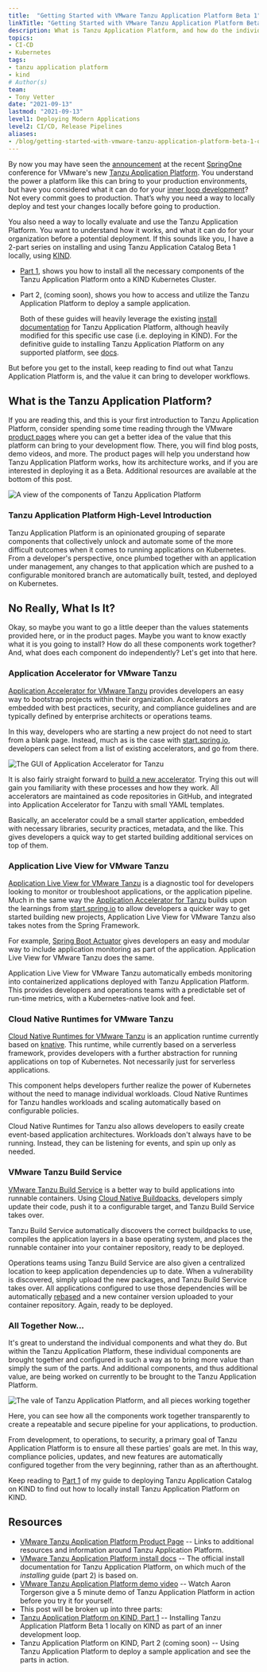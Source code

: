 ```yaml
---
title:  "Getting Started with VMware Tanzu Application Platform Beta 1"
linkTitle: "Getting Started with VMware Tanzu Application Platform Beta 1 on KIND"
description: What is Tanzu Application Platform, and how do the individual components work together to help build a secure, repeatable, and powerful platform for developers.
topics:
- CI-CD
- Kubernetes
tags:
- tanzu application platform
- kind
# Author(s)
team:
- Tony Vetter
date: "2021-09-13"
lastmod: "2021-09-13"
level1: Deploying Modern Applications
level2: CI/CD, Release Pipelines
aliases:
- /blog/getting-started-with-vmware-tanzu-application-platform-beta-1-on-kind-part-1/
---
```


By now you may have seen the [announcement](https://tanzu.vmware.com/content/vmware-tanzu-application-platform-resources/announcing-vmware-tanzu-application-platform) at the recent [SpringOne](https://springone.io) conference for VMware's new [Tanzu Application Platform](https://tanzu.vmware.com/application-platform). You understand the power a platform like this can bring to your production environments, but have you considered what it can do for your [inner loop development](https://thenewstack.io/kubernetes-infrastructure-know-the-inner-dev-loop/)? Not every commit goes to production. That’s why you need a way to locally deploy and test your changes locally before going to production. 

You also need a way to locally evaluate and use the Tanzu Application Platform. You want to understand how it works, and what it can do for your organization before a potential deployment. If this sounds like you, I have a 2-part series on installing and using Tanzu Application Catalog Beta 1 locally, using [KIND](https://kind.sigs.k8s.io).

  * [Part 1](/guides/kubernetes/getting-started-with-vmware-tanzu-application-platform-beta-1-on-kind-part-2/), shows you how to install all the necessary components of the Tanzu Application Platform onto a KIND Kubernetes Cluster. 
  * Part 2, (coming soon), shows you how to access and utilize the Tanzu Application Platform to deploy a sample application. 

    Both of these guides will heavily leverage the existing [install documentation](https://docs.vmware.com/en/VMware-Tanzu-Application-Platform/0.1/tap-0-1/GUID-install.html) for Tanzu Application Platform, although heavily modified for this specific use case (i.e. deploying in KIND). For the definitive guide to installing Tanzu Application Platform on any supported platform, see [docs](https://docs.vmware.com/en/VMware-Tanzu-Application-Platform/0.1/tap-0-1/GUID-install.html). 

But before you get to the install, keep reading to find out what Tanzu Application Platform is, and the value it can bring to developer workflows.

## What is the Tanzu Application Platform?

If you are reading this, and this is your first introduction to Tanzu Application Platform, consider spending some time reading through the VMware [product pages](https://tanzu.vmware.com/application-platform) where you can get a better idea of the value that this platform can bring to your development flow. There, you will find blog posts, demo videos, and more. The product pages will help you understand how Tanzu Application Platform works, how its architecture works, and if you are interested in deploying it as a Beta. Additional resources are available at the bottom of this post. 


![A view of the components of Tanzu Application Platform](images/stack-diagram.png)


### Tanzu Application Platform High-Level Introduction

Tanzu Application Platform is an opinionated grouping of separate components that collectively unlock and automate some of the more difficult outcomes when it comes to running applications on Kubernetes. From a developer's perspective, once plumbed together with an application under management, any changes to that application which are pushed to a configurable monitored branch are automatically built, tested, and deployed on Kubernetes.

## No Really, What Is It?

Okay, so maybe you want to go a little deeper than the values statements provided here, or in the product pages. Maybe you want to know exactly what it is you going to install? How do all these components work together? And, what does each component do independently? Let's get into that here.

### Application Accelerator for VMware Tanzu

[Application Accelerator for VMware Tanzu](https://docs.vmware.com/en/Application-Accelerator-for-VMware-Tanzu/index.html) provides developers an easy way to bootstrap  projects within their organization. Accelerators are embedded with best practices, security, and compliance guidelines and are typically defined by enterprise architects or operations teams. 

In this way, developers who are starting a new project do not need to start from a blank page. Instead, much as is the case with [start.spring.io](https://start.spring.io), developers can select from a list of existing accelerators, and go from there. 


![The GUI of Application Accelerator for Tanzu](images/app-accel-gui.png)

It is also fairly straight forward to [build a new accelerator](https://docs.vmware.com/en/Application-Accelerator-for-VMware-Tanzu/0.2/acc-docs/GUID-creating-accelerators-index.html). Trying this out will gain you familiarity with these processes and how they work. All accelerators are maintained as code repositories in GitHub, and integrated into Application Accelerator for Tanzu with small YAML templates. 

Basically, an accelerator could be a small starter application, embedded with necessary libraries, security practices, metadata, and the like. This gives developers a quick way to get started building additional services on top of them. 

### Application Live View for VMware Tanzu

[Application Live View for VMware Tanzu](https://docs.vmware.com/en/Application-Live-View-for-VMware-Tanzu/0.1/docs/GUID-index.html) is a diagnostic tool for developers looking to monitor or troubleshoot applications, or the application pipeline. Much in the same way the [Application Accelerator for Tanzu](https://docs.vmware.com/en/Application-Accelerator-for-VMware-Tanzu/index.html) builds upon the learnings from [start.spring.io](https://start.spring.io) to allow developers a quicker way to get started building new projects, Application Live View for VMware Tanzu also takes notes from the Spring Framework. 

For example, [Spring Boot Actuator](https://docs.spring.io/spring-boot/docs/current/reference/html/actuator.html) gives developers an easy and modular way to include application monitoring as part of the application. Application Live View for VMware Tanzu does the same.

Application Live View for VMware Tanzu automatically embeds monitoring into containerized applications deployed with Tanzu Application Platform. This provides developers and operations teams with a predictable set of run-time metrics, with a Kubernetes-native look and feel. 

### Cloud Native Runtimes for VMware Tanzu

[Cloud Native Runtimes for VMware Tanzu](https://docs.vmware.com/en/Cloud-Native-Runtimes-for-VMware-Tanzu/1.0/tanzu-cloud-native-runtimes-1-0/GUID-cnr-overview.html) is an application runtime currently based on [knative](/tags/knative/). This runtime, while currently based on a serverless framework, provides developers with a further abstraction for running applications on top of Kubernetes. Not necessarily just for serverless applications. 

This component helps developers further realize the power of Kubernetes without the need to manage individual workloads. Cloud Native Runtimes for Tanzu handles workloads and scaling automatically based on configurable policies. 

Cloud Native Runtimes for Tanzu also allows developers to easily create event-based application architectures. Workloads don't always have to be running. Instead, they can be listening for events, and spin up only as needed. 

### VMware Tanzu Build Service

[VMware Tanzu Build Service](https://docs.pivotal.io/build-service/) is a better way to build applications into runnable containers. Using [Cloud Native Buildpacks](https://buildpacks.io), developers simply update their code, push it to a configurable target, and Tanzu Build Service takes over. 

Tanzu Build Service automatically discovers the correct buildpacks to use, compiles the application layers in a base operating system, and places the runnable container into your container repository, ready to be deployed. 

Operations teams using Tanzu Build Service are also given a centralized location to keep application dependencies up to date. When a vulnerability is discovered, simply upload the new packages, and Tanzu Build Service takes over. All applications configured to use those dependencies will be automatically [rebased](https://buildpacks.io/docs/concepts/operations/rebase/) and a new container version uploaded to your container repository. Again, ready to be deployed. 

### All Together Now...

It's great to understand the individual components and what they do. But within the Tanzu Application Platform, these individual components are brought together and configured in such a way as to bring more value than simply the sum of the parts. And additional components, and thus additional value, are being worked on currently to be brought to the Tanzu Application Platform. 


![The vale of Tanzu Application Platform, and all pieces working together](images/value-flow.png)

Here, you can see how all the components work together transparently to create a repeatable and secure pipeline for your applications, to production. 

From development, to operations, to security, a primary goal of Tanzu Application Platform is to ensure all these parties' goals are met. In this way, compliance policies, updates, and new features are automatically configured together from the very beginning, rather than as an afterthought. 

Keep reading to [Part 1](/guides/kubernetes/gs-tap-on-kind-pt1/) of my guide to deploying Tanzu Application Catalog on KIND to find out how to locally install Tanzu Application Platform on KIND. 


## Resources
- [VMware Tanzu Application Platform Product Page](https://tanzu.vmware.com/application-platform) -- Links to additional resources and information around Tanzu Application Platform.
- [VMware Tanzu Application Platform install docs](https://docs.vmware.com/en/VMware-Tanzu-Application-Platform/0.1/tap-0-1/GUID-install.html) -- The official install documentation for Tanzu Application Platform, on which much of the _installing_ guide (part 2) is based on.
- [VMware Tanzu Application Platform demo video](https://www.youtube.com/watch?v=9oupRtKT_JM) -- Watch Aaron Torgerson give a 5 minute demo of Tanzu Application Platform in action before you try it for yourself. 
- This post will be broken up into three parts:
- [Tanzu Application Platform on KIND, Part 1](/guides/kubernetes/gs-tap-on-kind-pt1/) -- Installing Tanzu Application Platform Beta 1 locally on KIND as part of an inner development loop.
- Tanzu Application Platform on KIND, Part 2 (coming soon) -- Using Tanzu Application Platform to deploy a sample application and see the parts in action. 

